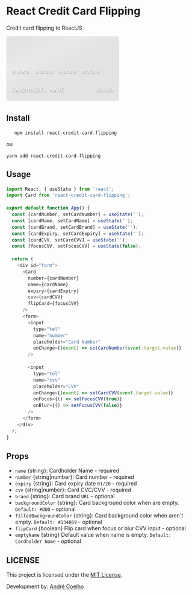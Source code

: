 # React Credit Card Flipping

Credit card flipping to ReactJS

![Demo](demo.gif)

## Install

```shell
   npm install react-credit-card-flipping
```

ou

```shell
yarn add react-credit-card-flipping
```

## Usage

```js
import React, { useState } from 'react';
import Card from 'react-credit-card-flipping';

export default function App() {
  const [cardNumber, setCardNumber] = useState('');
  const [cardName, setCardName] = useState('');
  const [cardBrand, setCardBrand] = useState('');
  const [cardExpiry, setCardExpiry] = useState('');
  const [cardCVV, setCardCVV] = useState('');
  const [focusCVV, setFocusCVV] = useState(false);

  return (
    <div id="form">
      <Card
        number={cardNumber}
        name={cardName}
        expiry={cardExpiry}
        cvv={cardCVV}
        flipCard={focusCVV}
      />
      <form>
        <input
          type="tel"
          name="number"
          placeholder="Card Number"
          onChange={(event) => setCardNumber(event.target.value)}
        />
        ...
        <input
          type="tel"
          name="cvv"
          placeholder="CVV"
          onChange={(event) => setCardCVV(event.target.value)}
          onFocus={() => setFocusCVV(true)}
          onBlur={() => setFocusCVV(false)}
        />
      </form>
    </div>
  );
}
```

## Props

- `name` {string}: Cardholder Name - required
- `number` {string|number}: Card number - required
- `expiry` {string}: Card expiry date `01/20` - required
- `cvv` {string|number}: Card CVC/CVV - required
- `brand` {string}: Card brand `URL` - optional
- `backgroundColor` {string}: Card background color when are empty. `Default: #DDD` - optional
- `filledBackgroundColor` {string}: Card background color when aren´t empty. `Default: #134869` - optional
- `flipCard` {boolean} Flip card when focus or blur CVV input - optional
- `emptyName` {string} Default value when name is empty. `Default: Cardholder Name` - optional

## LICENSE

This project is licensed under the [MIT License](https://opensource.org/licenses/MIT).

Development by: [André Coelho](https://github.com/avrcoelho)
